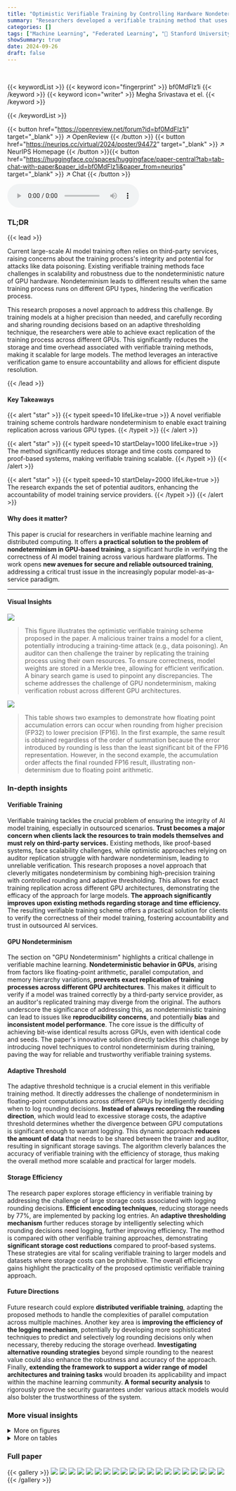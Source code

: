 ```yaml
---
title: "Optimistic Verifiable Training by Controlling Hardware Nondeterminism"
summary: "Researchers developed a verifiable training method that uses high-precision training with adaptive rounding and logging to achieve exact training replication across different GPUs, enabling efficient ..."
categories: []
tags: ["Machine Learning", "Federated Learning", "🏢 Stanford University",]
showSummary: true
date: 2024-09-26
draft: false
---
```


<br>

{{< keywordList >}}
{{< keyword icon="fingerprint" >}} bf0MdFlz1i {{< /keyword >}}
{{< keyword icon="writer" >}} Megha Srivastava et el. {{< /keyword >}}
 
{{< /keywordList >}}

{{< button href="https://openreview.net/forum?id=bf0MdFlz1i" target="_blank" >}}
↗ OpenReview
{{< /button >}}
{{< button href="https://neurips.cc/virtual/2024/poster/94472" target="_blank" >}}
↗ NeurIPS Homepage
{{< /button >}}{{< button href="https://huggingface.co/spaces/huggingface/paper-central?tab=tab-chat-with-paper&paper_id=bf0MdFlz1i&paper_from=neurips" target="_blank" >}}
↗ Chat
{{< /button >}}



<audio controls>
    <source src="https://ai-paper-reviewer.com/bf0MdFlz1i/podcast.wav" type="audio/wav">
    Your browser does not support the audio element.
</audio>


### TL;DR


{{< lead >}}

Current large-scale AI model training often relies on third-party services, raising concerns about the training process's integrity and potential for attacks like data poisoning. Existing verifiable training methods face challenges in scalability and robustness due to the nondeterministic nature of GPU hardware.  Nondeterminism leads to different results when the same training process runs on different GPU types, hindering the verification process.

This research proposes a novel approach to address this challenge. By training models at a higher precision than needed, and carefully recording and sharing rounding decisions based on an adaptive thresholding technique, the researchers were able to achieve exact replication of the training process across different GPUs. This significantly reduces the storage and time overhead associated with verifiable training methods, making it scalable for large models. The method leverages an interactive verification game to ensure accountability and allows for efficient dispute resolution.

{{< /lead >}}


#### Key Takeaways

{{< alert "star" >}}
{{< typeit speed=10 lifeLike=true >}} A novel verifiable training scheme controls hardware nondeterminism to enable exact training replication across various GPU types. {{< /typeit >}}
{{< /alert >}}

{{< alert "star" >}}
{{< typeit speed=10 startDelay=1000 lifeLike=true >}} The method significantly reduces storage and time costs compared to proof-based systems, making verifiable training scalable. {{< /typeit >}}
{{< /alert >}}

{{< alert "star" >}}
{{< typeit speed=10 startDelay=2000 lifeLike=true >}} The research expands the set of potential auditors, enhancing the accountability of model training service providers. {{< /typeit >}}
{{< /alert >}}

#### Why does it matter?
This paper is crucial for researchers in verifiable machine learning and distributed computing.  It offers **a practical solution to the problem of nondeterminism in GPU-based training**, a significant hurdle in verifying the correctness of AI model training across various hardware platforms.  The work opens **new avenues for secure and reliable outsourced training**, addressing a critical trust issue in the increasingly popular model-as-a-service paradigm.

------
#### Visual Insights



![](https://ai-paper-reviewer.com/bf0MdFlz1i/figures_1_1.jpg)

> This figure illustrates the optimistic verifiable training scheme proposed in the paper.  A malicious trainer trains a model for a client, potentially introducing a training-time attack (e.g., data poisoning). An auditor can then challenge the trainer by replicating the training process using their own resources.  To ensure correctness, model weights are stored in a Merkle tree, allowing for efficient verification.  A binary search game is used to pinpoint any discrepancies. The scheme addresses the challenge of GPU nondeterminism, making verification robust across different GPU architectures.





![](https://ai-paper-reviewer.com/bf0MdFlz1i/tables_4_1.jpg)

> This table shows two examples to demonstrate how floating point accumulation errors can occur when rounding from higher precision (FP32) to lower precision (FP16). In the first example, the same result is obtained regardless of the order of summation because the error introduced by rounding is less than the least significant bit of the FP16 representation. However, in the second example, the accumulation order affects the final rounded FP16 result, illustrating non-determinism due to floating point arithmetic.





### In-depth insights


#### Verifiable Training
Verifiable training tackles the crucial problem of ensuring the integrity of AI model training, especially in outsourced scenarios.  **Trust becomes a major concern when clients lack the resources to train models themselves and must rely on third-party services.**  Existing methods, like proof-based systems, face scalability challenges, while optimistic approaches relying on auditor replication struggle with hardware nondeterminism, leading to unreliable verification. This research proposes a novel approach that cleverly mitigates nondeterminism by combining high-precision training with controlled rounding and adaptive thresholding.  This allows for exact training replication across different GPU architectures, demonstrating the efficacy of the approach for large models. **The approach significantly improves upon existing methods regarding storage and time efficiency.**  The resulting verifiable training scheme offers a practical solution for clients to verify the correctness of their model training, fostering accountability and trust in outsourced AI services.

#### GPU Nondeterminism
The section on "GPU Nondeterminism" highlights a critical challenge in verifiable machine learning.  **Nondeterministic behavior in GPUs**, arising from factors like floating-point arithmetic, parallel computation, and memory hierarchy variations, **prevents exact replication of training processes across different GPU architectures**. This makes it difficult to verify if a model was trained correctly by a third-party service provider, as an auditor's replicated training may diverge from the original. The authors underscore the significance of addressing this, as nondeterministic training can lead to issues like **reproducibility concerns**, and potentially **bias** and **inconsistent model performance**. The core issue is the difficulty of achieving bit-wise identical results across GPUs, even with identical code and seeds.  The paper's innovative solution directly tackles this challenge by introducing novel techniques to control nondeterminism during training, paving the way for reliable and trustworthy verifiable training systems.

#### Adaptive Threshold
The adaptive threshold technique is a crucial element in this verifiable training method.  It directly addresses the challenge of nondeterminism in floating-point computations across different GPUs by intelligently deciding when to log rounding decisions. **Instead of always recording the rounding direction**, which would lead to excessive storage costs, the adaptive threshold determines whether the divergence between GPU computations is significant enough to warrant logging.  This dynamic approach **reduces the amount of data** that needs to be shared between the trainer and auditor, resulting in significant storage savings. The algorithm cleverly balances the accuracy of verifiable training with the efficiency of storage, thus making the overall method more scalable and practical for larger models.

#### Storage Efficiency
The research paper explores storage efficiency in verifiable training by addressing the challenge of large storage costs associated with logging rounding decisions.  **Efficient encoding techniques**, reducing storage needs by 77%, are implemented by packing log entries.  An **adaptive thresholding mechanism** further reduces storage by intelligently selecting which rounding decisions need logging, further improving efficiency. The method is compared with other verifiable training approaches, demonstrating **significant storage cost reductions** compared to proof-based systems.  These strategies are vital for scaling verifiable training to larger models and datasets where storage costs can be prohibitive. The overall efficiency gains highlight the practicality of the proposed optimistic verifiable training approach.

#### Future Directions
Future research could explore **distributed verifiable training**, adapting the proposed methods to handle the complexities of parallel computation across multiple machines.  Another key area is **improving the efficiency of the logging mechanism**, potentially by developing more sophisticated techniques to predict and selectively log rounding decisions only when necessary, thereby reducing the storage overhead.  **Investigating alternative rounding strategies** beyond simple rounding to the nearest value could also enhance the robustness and accuracy of the approach. Finally, **extending the framework to support a wider range of model architectures and training tasks** would broaden its applicability and impact within the machine learning community.  **A formal security analysis** to rigorously prove the security guarantees under various attack models would also bolster the trustworthiness of the system.


### More visual insights

<details>
<summary>More on figures
</summary>


![](https://ai-paper-reviewer.com/bf0MdFlz1i/figures_3_1.jpg)

> This figure shows the results of training the same model (ResNet-50 for image classification and GPT-2 for text generation) on three different NVIDIA GPUs (A40, Titan XP, and RTX 2080 Ti) using the same software version, random seed, and deterministic algorithms. Despite these measures, significant differences in the model's outputs are observed, as indicated by the varying accuracy and perplexity scores for the same inputs. This demonstrates that nondeterminism persists even under controlled conditions. 


![](https://ai-paper-reviewer.com/bf0MdFlz1i/figures_5_1.jpg)

> This figure illustrates how nondeterminism in floating-point arithmetic across different GPUs can lead to different rounding results, even when starting with the same high-precision input.  It introduces the concept of a 'logging region' and a threshold (τ) to control when rounding decisions are recorded and shared between the trainer and auditor to maintain consistency. The three cases (A, B, C) show different scenarios and how the threshold affects the logging strategy.


![](https://ai-paper-reviewer.com/bf0MdFlz1i/figures_7_1.jpg)

> This figure shows the results of applying different training methods to ResNet-50 and GPT-2 models on different GPUs.  (a) and (b) demonstrate that the proposed method successfully prevents model divergence caused by hardware nondeterminism, unlike standard training and simple rounding. (c) and (d) analyze the trade-off between rounding strength and performance, showing that stronger rounding improves determinism but increases training time.


![](https://ai-paper-reviewer.com/bf0MdFlz1i/figures_12_1.jpg)

> This figure illustrates how rounding to a certain number of bits (b) in floating-point representation works.  It shows that rounding to b bits means selecting the nearest 32-bit floating-point number with zeros in the least significant 32-b bits of the mantissa.  The exponent part of the number remains unchanged by the rounding operation.  This process is crucial for controlling non-determinism in the training process, as it ensures that even with different GPUs, rounding will produce the same value when the intermediate computations are performed with higher precision.


</details>




<details>
<summary>More on tables
</summary>


![](https://ai-paper-reviewer.com/bf0MdFlz1i/tables_7_1.jpg)
> This table compares the storage costs of the proposed verifiable training method with different encoding schemes and rounding amounts (b). It highlights the significant reduction in storage costs achieved by efficient encoding and aggressive rounding compared to a naive approach and a previous method (Jia et al., 2021), demonstrating the scalability and efficiency of the proposed approach.

![](https://ai-paper-reviewer.com/bf0MdFlz1i/tables_8_1.jpg)
> This table shows the average number of rounding corrections the auditor needs to perform per training step for different rounding amounts (b) in both the forward and backward passes of ResNet-50 and GPT-2 models.  The results demonstrate that even with a high-precision rounding (b=32), the number of corrections required is extremely low (less than 0.01% of samples), highlighting the efficiency of the proposed verifiable training method.

![](https://ai-paper-reviewer.com/bf0MdFlz1i/tables_8_2.jpg)
> This table shows the adaptive thresholds (τ) determined by Algorithm 3 for different layer types in neural networks (2D Convolution, Batch Norm, Linear, Layer Norm).  The threshold is crucial for efficiently controlling nondeterminism during training by selectively logging rounding decisions. The dimensions shown represent the input/output shapes for each layer.

![](https://ai-paper-reviewer.com/bf0MdFlz1i/tables_14_1.jpg)
> This table shows the training time requirements for both the trainer and auditor for one step of training for ResNet-50 and GPT-2. The time is broken down into the original time without any rounding or disk I/O, the trainer time and the auditor time. The relative increase in time for both trainer and auditor is more important than the absolute time.

![](https://ai-paper-reviewer.com/bf0MdFlz1i/tables_14_2.jpg)
> This table compares the model divergence caused by data ordering and GPU non-determinism.  The metrics used are the L2 weight difference (the Euclidean distance between the model weights) and the L2 output distance (the difference in model outputs). The results show that data ordering has a much greater impact on model divergence than GPU non-determinism.

</details>




### Full paper

{{< gallery >}}
<img src="https://ai-paper-reviewer.com/bf0MdFlz1i/1.png" class="grid-w50 md:grid-w33 xl:grid-w25" />
<img src="https://ai-paper-reviewer.com/bf0MdFlz1i/2.png" class="grid-w50 md:grid-w33 xl:grid-w25" />
<img src="https://ai-paper-reviewer.com/bf0MdFlz1i/3.png" class="grid-w50 md:grid-w33 xl:grid-w25" />
<img src="https://ai-paper-reviewer.com/bf0MdFlz1i/4.png" class="grid-w50 md:grid-w33 xl:grid-w25" />
<img src="https://ai-paper-reviewer.com/bf0MdFlz1i/5.png" class="grid-w50 md:grid-w33 xl:grid-w25" />
<img src="https://ai-paper-reviewer.com/bf0MdFlz1i/6.png" class="grid-w50 md:grid-w33 xl:grid-w25" />
<img src="https://ai-paper-reviewer.com/bf0MdFlz1i/7.png" class="grid-w50 md:grid-w33 xl:grid-w25" />
<img src="https://ai-paper-reviewer.com/bf0MdFlz1i/8.png" class="grid-w50 md:grid-w33 xl:grid-w25" />
<img src="https://ai-paper-reviewer.com/bf0MdFlz1i/9.png" class="grid-w50 md:grid-w33 xl:grid-w25" />
<img src="https://ai-paper-reviewer.com/bf0MdFlz1i/10.png" class="grid-w50 md:grid-w33 xl:grid-w25" />
<img src="https://ai-paper-reviewer.com/bf0MdFlz1i/11.png" class="grid-w50 md:grid-w33 xl:grid-w25" />
<img src="https://ai-paper-reviewer.com/bf0MdFlz1i/12.png" class="grid-w50 md:grid-w33 xl:grid-w25" />
<img src="https://ai-paper-reviewer.com/bf0MdFlz1i/13.png" class="grid-w50 md:grid-w33 xl:grid-w25" />
<img src="https://ai-paper-reviewer.com/bf0MdFlz1i/14.png" class="grid-w50 md:grid-w33 xl:grid-w25" />
<img src="https://ai-paper-reviewer.com/bf0MdFlz1i/15.png" class="grid-w50 md:grid-w33 xl:grid-w25" />
<img src="https://ai-paper-reviewer.com/bf0MdFlz1i/16.png" class="grid-w50 md:grid-w33 xl:grid-w25" />
<img src="https://ai-paper-reviewer.com/bf0MdFlz1i/17.png" class="grid-w50 md:grid-w33 xl:grid-w25" />
<img src="https://ai-paper-reviewer.com/bf0MdFlz1i/18.png" class="grid-w50 md:grid-w33 xl:grid-w25" />
<img src="https://ai-paper-reviewer.com/bf0MdFlz1i/19.png" class="grid-w50 md:grid-w33 xl:grid-w25" />
<img src="https://ai-paper-reviewer.com/bf0MdFlz1i/20.png" class="grid-w50 md:grid-w33 xl:grid-w25" />
{{< /gallery >}}